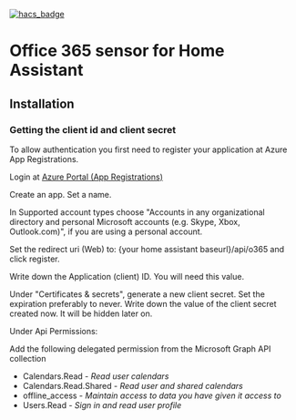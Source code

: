 [![hacs_badge](https://img.shields.io/badge/HACS-Custom-orange.svg?style=for-the-badge)](https://github.com/custom-components/hacs)

# Office 365 sensor for Home Assistant

## Installation

### Getting the client id and client secret
To allow authentication you first need to register your application at Azure App Registrations.

Login at [Azure Portal (App Registrations)](https://portal.azure.com/#blade/Microsoft_AAD_RegisteredApps/ApplicationsListBlade)

Create an app. Set a name.

In Supported account types choose "Accounts in any organizational directory and personal Microsoft accounts (e.g. Skype, Xbox, Outlook.com)", if you are using a personal account.

Set the redirect uri (Web) to: {your home assistant baseurl}/api/o365 and click register. 

Write down the Application (client) ID. You will need this value.

Under "Certificates & secrets", generate a new client secret. Set the expiration preferably to never. Write down the value of the client secret created now. It will be hidden later on.

Under Api Permissions:

Add the following delegated permission from the Microsoft Graph API collection
* Calendars.Read - *Read user calendars*
* Calendars.Read.Shared - *Read user and shared calendars*
* offline_access - *Maintain access to data you have given it access to*
* Users.Read - *Sign in and read user profile*
